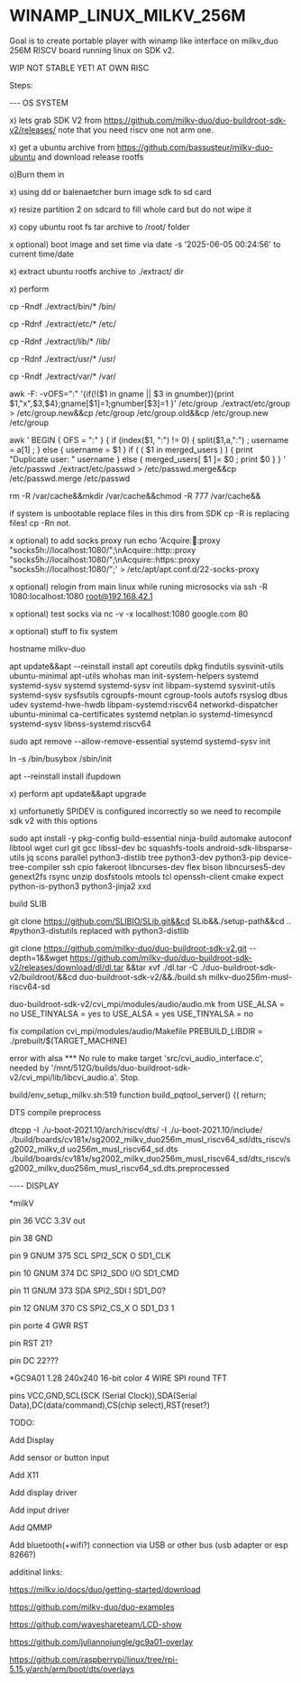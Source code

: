 # WINAMP_LINUX_MILKV_256M

Goal is to create portable player with winamp like interface on milkv_duo 256M RISCV board running linux on SDK v2.

WIP NOT STABLE YET! AT OWN RISC

Steps:

--- OS SYSTEM

x) lets grab SDK V2 from https://github.com/milkv-duo/duo-buildroot-sdk-v2/releases/ note that you need riscv one not arm one.

x) get a ubuntu archive from https://github.com/bassusteur/milkv-duo-ubuntu and download release rootfs

o)Burn them in

x) using dd or balenaetcher burn image sdk to sd card

x) resize partition 2 on sdcard to fill whole card but do not wipe it

x) copy ubuntu root fs tar archive to /root/ folder

x optional) boot image and set time via date -s '2025-06-05 00:24:56' to current time/date

x) extract ubuntu rootfs archive to ./extract/ dir

x) perform 

cp -Rndf ./extract/bin/* /bin/

cp -Rdnf ./extract/etc/* /etc/ 

cp -Rdnf ./extract/lib/* /lib/ 

cp -Rdnf ./extract/usr/* /usr/ 

cp -Rndf ./extract/var/* /var/ 

 awk -F: -vOFS=":" '{if(!($1 in gname || $3 in gnumber)){print $1,"x",$3,$4};gname[$1]=1;gnumber[$3]=1
}' /etc/group ./extract/etc/group > /etc/group.new&&cp /etc/group /etc/group.old&&cp /etc/group.new /etc/group

awk '  BEGIN {     OFS = ":"   }   { if (index($1, ":") != 0) {       split($1,a,":") ;      username = a[1]  ;   } else {       username = $1     }    if ( ( $1 in merged_users ) ) {
    print "Duplicate user: " username    } else {       merged_users[ $1 ]= $0  ;       print $0     }   } ' /etc/passwd ./extract/etc/passwd > /etc/passwd.merge&&cp /etc/passwd.merge /etc/passwd

rm -R /var/cache&&mkdir /var/cache&&chmod -R 777 /var/cache&&

if system is unbootable replace files in this dirs from SDK cp -R is replacing files! cp -Rn not.


x optional) to add socks proxy run echo 'Acquire::socks::proxy "socks5h://localhost:1080/";\nAcquire::http::proxy "socks5h://localhost:1080/";\nAcquire::https::proxy "socks5h://localhost:1080/";' >  /etc/apt/apt.conf.d/22-socks-proxy

x optional) relogin from main linux while runing microsocks via ssh -R 1080:localhost:1080  root@192.168.42.1

x optional) test socks via nc -v -x localhost:1080 google.com 80

x optional) stuff to fix system

hostname milkv-duo

apt update&&apt --reinstall install apt coreutils dpkg findutils sysvinit-utils ubuntu-minimal apt-utils whohas man init-system-helpers systemd systemd-sysv  systemd systemd-sysv init libpam-systemd  sysvinit-utils systemd-sysv sysfsutils cgroupfs-mount cgroup-tools autofs rsyslog  dbus  udev  systemd-hwe-hwdb libpam-systemd:riscv64 networkd-dispatcher ubuntu-minimal ca-certificates systemd netplan.io systemd-timesyncd systemd-sysv libnss-systemd:riscv64

sudo apt remove --allow-remove-essential systemd systemd-sysv init

ln -s /bin/busybox /sbin/init 

apt --reinstall install ifupdown





 

x) perform apt update&&apt upgrade

x) unfortunetly SPIDEV is configured incorrectly so we need to recompile sdk v2 with this options

sudo apt install -y pkg-config build-essential ninja-build automake autoconf libtool wget curl git gcc libssl-dev bc squashfs-tools android-sdk-libsparse-utils jq scons parallel python3-distlib  tree python3-dev python3-pip device-tree-compiler ssh cpio fakeroot libncurses-dev flex bison libncurses5-dev genext2fs rsync unzip dosfstools mtools tcl openssh-client cmake expect python-is-python3 python3-jinja2 xxd

build SLIB

 git clone https://github.com/SLIBIO/SLib.git&&cd SLib&&./setup-path&&cd .. #python3-distutils replaced with python3-distlib 

git clone https://github.com/milkv-duo/duo-buildroot-sdk-v2.git --depth=1&&wget https://github.com/milkv-duo/duo-buildroot-sdk-v2/releases/download/dl/dl.tar
&&tar xvf ./dl.tar -C ./duo-buildroot-sdk-v2/buildroot/&&cd duo-buildroot-sdk-v2/&&./build.sh milkv-duo256m-musl-riscv64-sd

duo-buildroot-sdk-v2/cvi_mpi/modules/audio/audio.mk
from
USE_ALSA = no
USE_TINYALSA = yes
to
USE_ALSA = yes
USE_TINYALSA = no

fix compilation 
cvi_mpi/modules/audio/Makefile
PREBUILD_LIBDIR = ./prebuilt/$(TARGET_MACHINE) 

error with alsa 
*** No rule to make target 'src/cvi_audio_interface.c', needed by '/mnt/512G/builds/duo-buildroot-sdk-v2/cvi_mpi/lib/libcvi_audio.a'.  Stop.

build/env_setup_milkv.sh:519
function build_pqtool_server()
{(
  return;


  DTS compile
preprocess

   dtcpp -I ./u-boot-2021.10/arch/riscv/dts/ -I ./u-boot-2021.10/include/ ./build/boards/cv181x/sg2002_milkv_duo256m_musl_riscv64_sd/dts_riscv/sg2002_milkv_d
uo256m_musl_riscv64_sd.dts  ./build/boards/cv181x/sg2002_milkv_duo256m_musl_riscv64_sd/dts_riscv/sg2002_milkv_duo256m_musl_riscv64_sd.dts.preprocessed


---- DISPLAY

*milkV

pin 36 VCC 3.3V out

pin 38 GND 

pin 9  GNUM 375 SCL SPI2_SCK O SD1_CLK

pin 10 GNUM 374 DC SPI2_SDO I/O SD1_CMD 

pin 11 GNUM 373 SDA SPI2_SDI I SD1_D0?

pin 12 GNUM 370 CS SPI2_CS_X O SD1_D3 1

pin porte 4 GWR RST

pin RST 21? 

pin DC 22???

*GC9A01 1.28 240x240  16-bit color 4 WIRE SPI  round TFT 

pins VCC,GND,SCL(SCK (Serial Clock)),SDA(Serial Data),DC(data/command),CS(chip select),RST(reset?)


TODO:

Add Display

Add sensor or button input

Add X11

Add display driver

Add input driver

Add QMMP

Add bluetooth(+wifi?) connection via USB or other bus (usb adapter or esp 8266?)


additinal links:

https://milkv.io/docs/duo/getting-started/download

https://github.com/milkv-duo/duo-examples

https://github.com/waveshareteam/LCD-show

https://github.com/juliannojungle/gc9a01-overlay

https://github.com/raspberrypi/linux/tree/rpi-5.15.y/arch/arm/boot/dts/overlays


